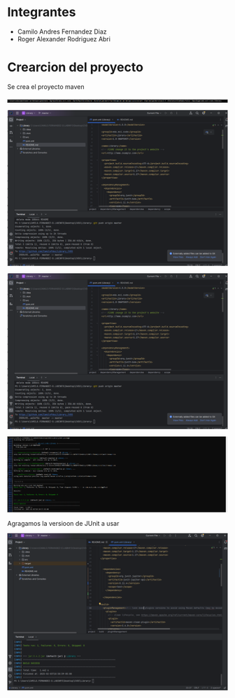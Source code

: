 # Integrantes
- Camilo Andres Fernandez Diaz
- Roger Alexander Rodriguez Abri

# Crearcion del proyecto

Se crea el proyecto maven 

![imagen](https://github.com/CamiloFdez/Library_CVDS/blob/master/assets/comand.png)

![imagen](https://github.com/CamiloFdez/Library_CVDS/blob/master/assets/creacion_proyecto.png)

![imagen](https://github.com/CamiloFdez/Library_CVDS/blob/master/assets/creacion_proyecto.png)

![imagen](https://github.com/CamiloFdez/Library_CVDS/blob/master/assets/proyecto_mvn.png)

Agragamos la versioon de JUnit a usar

![imagen](https://github.com/CamiloFdez/Library_CVDS/blob/master/assets/Junit_version.png)

